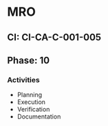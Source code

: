 # MRO

## CI: CI-CA-C-001-005
## Phase: 10

### Activities
- Planning
- Execution
- Verification
- Documentation
